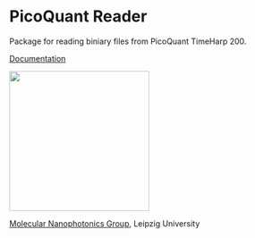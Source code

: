 # PicoQuant Reader
Package for reading biniary files from PicoQuant TimeHarp 200.

[Documentation](http://molecular-nanophotonics.github.io/pqreader)

<img src="https://github.com/Molecular-Nanophotonics/pqreader/blob/master/images/TimeHarp_200.png" width="250"/>

[Molecular Nanophotonics Group](http://www.uni-leipzig.de/~mona), Leipzig University
